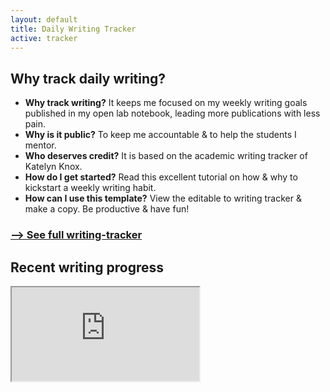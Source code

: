 ```yaml
---
layout: default
title: Daily Writing Tracker
active: tracker
---
```




## Why track daily writing?

* **Why track writing?**    It keeps me focused on my weekly writing goals published in my open lab notebook, leading more publications with less pain.
* **Why is it public?**    To keep me accountable & to help the students I mentor.
* **Who deserves credit?**    It is based on the academic writing tracker of Katelyn Knox.
* **How do I get started?**    Read this excellent tutorial on how & why to kickstart a weekly writing habit.
* **How can I use this template?**    View the editable to writing tracker & make a copy. Be productive & have fun!

### <a href="https://docs.google.com/spreadsheets/d/18hnjkcF4LSEzdFdd0fABXo3-bmSWMSfJb9io6kKTDGw/edit?usp=sharing?widget=false&amp;headers=false&amp;">--> See full writing-tracker</a>

## Recent writing progress
<iframe id="scaled-frame" src="https://docs.google.com/spreadsheets/d/e/2PACX-1vQcK-ZnHt47wbMb3BXd_aXVE5S8U4Ln7fqsw8pRo6-AP0EJrBp3ujK_niBJOI09GGzVovERVaLHUmvf/pubhtml?single=true&gid=0&widget=true&amp;headers=false&amp;range=A121:J165"></iframe>

<!-- <iframe id="scaled-frame" src="https://docs.google.com/spreadsheets/d/e/2PACX-1vQcK-ZnHt47wbMb3BXd_aXVE5S8U4Ln7fqsw8pRo6-AP0EJrBp3ujK_niBJOI09GGzVovERVaLHUmvf/pubhtml?single=true&gid=0&widget=true&amp;headers=false&amp;range=A1:J26"></iframe> -->
<!-- <iframe id="scaled-frame" src="https://docs.google.com/spreadsheets/d/18hnjkcF4LSEzdFdd0fABXo3-bmSWMSfJb9io6kKTDGw/edit?usp=sharing?widget=false&amp;headers=false&amp;"></iframe> -->
